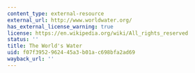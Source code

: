 ```yaml
---
content_type: external-resource
external_url: http://www.worldwater.org/
has_external_license_warning: true
license: https://en.wikipedia.org/wiki/All_rights_reserved
status: ''
title: The World's Water
uid: f07f3952-9624-45a3-b01a-c698bfa2ad69
wayback_url: ''
---
```


